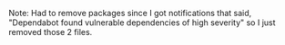 Note: Had to remove packages since I got notifications that said, "Dependabot found vulnerable dependencies of high severity" so I just removed those 2 files. 
